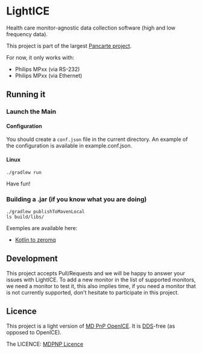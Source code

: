 # LightICE

Health care monitor-agnostic data collection software (high and low frequency data).

This project is part of the largest [Pancarte project](https://pancarte.eds.ovh).

For now, it only works with:

* Philips MPxx (via RS-232)
* Philips MPxx (via Ethernet)

## Running it

### Launch the Main 

#### Configuration

You should create a `conf.json` file in the current directory. An example of the configuration is available in example.conf.json.

#### Linux

```commandline
./gradlew run
```

Have fun!

### Building a .jar (if you know what you are doing)


```commandline
./gradlew publishToMavenLocal
ls build/libs/
```

Exemples are available here:

* [Kotlin to zeromq](https://github.com/jaj42/IntelliPhynet)


## Development

This project accepts Pull/Requests and we will be happy to answer your issues with LightICE.
To add a new monitor in the list of supported monitors, we need a monitor to test it, this also implies time, if you need a monitor that is not currently supported, don't hesitate to participate in this project.

## Licence

This project is a light version of [MD PnP OpenICE](https://github.com/mdpnp/mdpnp).
It is [DDS](https://en.wikipedia.org/wiki/Data_Distribution_Service)-free (as opposed to OpenICE).

The LICENCE: [MDPNP Licence](MDPNP_LICENCE)
